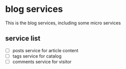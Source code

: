 # blog services

This is the blog services,  including some micro services



## service list

- [ ] posts service for article content
- [ ] tags service for catalog
- [ ] comments service for visitor
